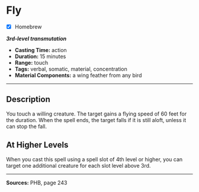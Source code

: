 # Fly
- [x] Homebrew

***3rd-level transmutation***
- **Casting Time:** action
- **Duration:** 15 minutes
- **Range:** touch
- **Tags:** verbal, somatic, material, concentration
- **Material Components:** a wing feather from any bird

---

## Description
You touch a willing creature.
The target gains a flying speed of 60 feet for the duration.
When the spell ends, the target falls if it is still aloft, unless it can stop the fall.

## At Higher Levels
When you cast this spell using a spell slot of 4th level or higher, you can target one additional creature for each slot level above 3rd.

---

**Sources:** PHB, page 243
